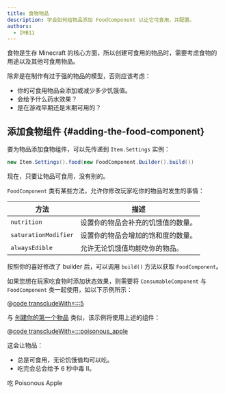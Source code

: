 ```yaml
---
title: 食物物品
description: 学会如何给物品添加 FoodComponent 以让它可食用，并配置。
authors:
  - IMB11
---
```


食物是生存 Minecraft 的核心方面，所以创建可食用的物品时，需要考虑食物的用途以及其他可食用物品。

除非是在制作有过于强的物品的模型，否则应该考虑：

- 你的可食用物品会添加或减少多少饥饿值。
- 会给予什么药水效果？
- 是在游戏早期还是末期可用的？

## 添加食物组件 {#adding-the-food-component}

要为物品添加食物组件，可以先传递到 `Item.Settings` 实例：

```java
new Item.Settings().food(new FoodComponent.Builder().build())
```

现在，只要让物品可食用，没有别的。

`FoodComponent` 类有某些方法，允许你修改玩家吃你的物品时发生的事情：

| 方法                   | 描述                |
| -------------------- | ----------------- |
| `nutrition`          | 设置你的物品会补充的饥饿值的数量。 |
| `saturationModifier` | 设置你的物品会增加的饱和度的数量。 |
| `alwaysEdible`       | 允许无论饥饿值均能吃你的物品。   |

按照你的喜好修改了 builder 后，可以调用 `build()` 方法以获取 `FoodComponent`。

如果您想在玩家吃食物时添加状态效果，则需要将 `ConsumableComponent` 与 `FoodComponent` 类一起使用，如以下示例所示：

@[code transcludeWith=:::5](@/reference/latest/src/main/java/com/example/docs/item/ModItems.java)

与 [创建你的第一个物品](./first-item) 类似，该示例将使用上述的组件：

@[code transcludeWith=:::poisonous_apple](@/reference/latest/src/main/java/com/example/docs/item/ModItems.java)

这会让物品：

- 总是可食用，无论饥饿值均可以吃。
- 吃完会总会给予 6 秒中毒 II。

<VideoPlayer src="/assets/develop/items/food_0.webm">吃 Poisonous Apple</VideoPlayer>
